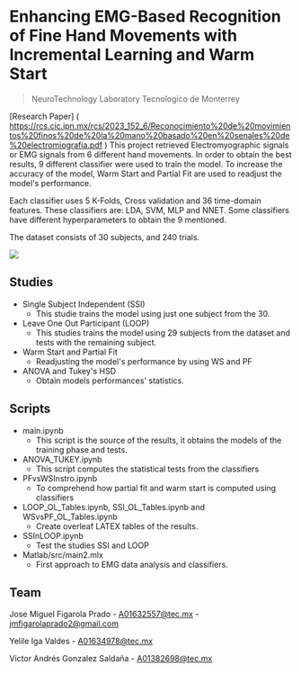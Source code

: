 # Enhancing EMG-Based Recognition of Fine Hand Movements with Incremental Learning and Warm Start
> NeuroTechnology Laboratory
> Tecnologico de Monterrey

[Research Paper]
(
https://rcs.cic.ipn.mx/rcs/2023_152_6/Reconocimiento%20de%20movimientos%20finos%20de%20la%20mano%20basado%20en%20senales%20de%20electromiografia.pdf
)
This project retrieved Electromyographic signals or EMG signals from 6 different hand movements.
In order to obtain the best results, 9 different classifier were used to train the model.
To increase the accuracy of the model, Warm Start and Partial Fit are used to readjust the model's performance.

Each classifier uses 5 K-Folds, Cross validation and 36 time-domain features.
These classifiers are: LDA, SVM, MLP and NNET.
Some classifiers have different hyperparameters to obtain the 9 mentioned.

The dataset consists of 30 subjects, and 240 trials.

![](header.png)


## Studies

* Single Subject Independent (SSI)
    * This studie trains the model using just one subject from the 30.
* Leave One Out Participant (LOOP)
    * This studies trains the model using 29 subjects from the dataset and tests with the remaining subject.
* Warm Start and Partial Fit
    * Readjusting the model's performance by using WS and PF
* ANOVA and Tukey's HSD
    * Obtain models performances' statistics.

## Scripts

* main.ipynb
    * This script is the source of the results, it obtains the models of the training phase and tests.
* ANOVA_TUKEY.ipynb
    * This script computes the statistical tests from the classifiers
* PFvsWSInstro.ipynb
    * To comprehend how partial fit and warm start is computed using classifiers
* LOOP_OL_Tables.ipynb, SSI_OL_Tables.ipynb and WSvsPF_OL_Tables.ipynb
    * Create overleaf LATEX tables of the results.
* SSInLOOP.ipynb
    * Test the studies SSI and LOOP 
* Matlab/src/main2.mlx
    * First approach to EMG data analysis and classifiers.


## Team

Jose Miguel Figarola Prado - A01632557@tec.mx - jmfigarolaprado2@gmail.com

Yelile Iga Valdes - A01634978@tec.mx

Victor Andrés Gonzalez Saldaña - A01382698@tec.mx

